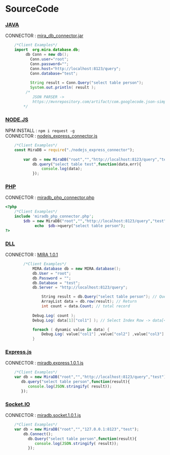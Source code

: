 #  SourceCode 

### [JAVA][41]
CONNECTOR : [mira_db_connector.jar][4]
```java
    /*Client Examples*/
    import  org.mira.database.db;
	     db Conn = new db();
	   	   Conn.user="root";
	   	   Conn.password="";
		   Conn.host="http://localhost:8123/query";
		   Conn.database="test";
		   
		   String result = Conn.Query("select table person");
		   System.out.println( result );
         /*
            JSON PARSER -> 
            https://mvnrepository.com/artifact/com.googlecode.json-simple/json-simple
        */
```

### [NODE.JS][31]
NPM INSTALL :  ```npm i request -g``` <br>
CONNECTOR   :  [nodejs_express_connector.js][3]
```js
    /*Client Examples*/
    const MiraDB = require("./nodejs_express_connector");
        
        var db = new MiraDB("root","","http://localhost:8123/query","test");   
            db.query("select table test",function(data,err){
                console.log(data);
            });
```


### [PHP][21] 
CONNECTOR : [miradb_php_connector.php][2]
```php
<?php
    /*Client Examples*/
    include 'miradb_php_connector.php';
        $db = new MiraDB("root","","http://localhost:8123/query","test");
             echo  $db->query("select table person");
?>
```

### [DLL][61] 
CONNECTOR : [MIRA 1.0.1][6]
```c#
        /*Client Examples*/
            MIRA.database db = new MIRA.database();
            db.User = "root";
            db.Password = "";
            db.Database = "test";
            db.Server = "http://localhost:8123/query";

                String result = db.Query("select table person"); // Query
                ArrayList data = db.row(result); // Return
                int count = data.Count; // total record
  
            Debug.Log( count ); 
            Debug.Log( data[1]["col1"] ); // Select Index Row -> data[<INDEX>][<COLUMN_NAME>]; 

            foreach ( dynamic value in data) {
                Debug.Log( value["col1"] ,value["col2"] ,value["col3"]  ); // List All Rows -> value[<COLUMN_NAME>]
            }
```

### [Express.js][51]
CONNECTOR :  [miradb.express.1.0.1.js][5]
```js
    /*Client Examples*/
    var db = new MiraDB("root","","http://localhost:8123/query","test");      
       db.query("select table person",function(result){
          console.log(JSON.stringify( result));
       });    
```

### [Socket.IO][11]
CONNECTOR :  [miradb.socket.1.0.1.js][1]
```js    
    /*Client Examples*/   
    var db = new MiraDB("root","","127.0.0.1:8123","test");               
        db.Connect();
          db.Query("select table person",function(result){
             console.log(JSON.stringify( result));
          });     
```


[1]: Socket/ "miradb.socket.1.0.1.js"
[2]: PHP/ "miradb_php_connector.php"
[3]: Nodejs/ "nodejs_express_connector.js"
[4]: java/ "mira_db_connector.jar"
[5]: Express/ "miradb.express.1.0.1.js"
[6]: DLL/ "MIRA.dll"

[11]: Socket/ "miradb.socket.1.0.1.js"
[21]: PHP/ "miradb_php_connector.php"
[31]: Nodejs/ "nodejs_express_connector.js"
[41]: java/ "mira_db_connector.jar"
[51]: Express/ "miradb.express.1.0.1.js"
[61]: DLL/ "MIRA.dll"
